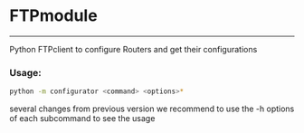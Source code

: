 # FTPmodule
___
Python FTPclient to configure Routers and get their configurations 

### Usage:

```bash
python -m configurator <command> <options>*
```
several changes from previous version we recommend to use the -h options of each subcommand to see the usage

```
